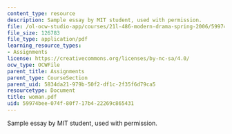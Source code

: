 ```yaml
---
content_type: resource
description: Sample essay by MIT student, used with permission.
file: /ol-ocw-studio-app/courses/21l-486-modern-drama-spring-2006/59974bee074f80f717b422269c865431_woman.pdf
file_size: 126783
file_type: application/pdf
learning_resource_types:
- Assignments
license: https://creativecommons.org/licenses/by-nc-sa/4.0/
ocw_type: OCWFile
parent_title: Assignments
parent_type: CourseSection
parent_uid: 5834da21-979b-50f2-df1c-2f35f6d79ca5
resourcetype: Document
title: woman.pdf
uid: 59974bee-074f-80f7-17b4-22269c865431
---
```

Sample essay by MIT student, used with permission.